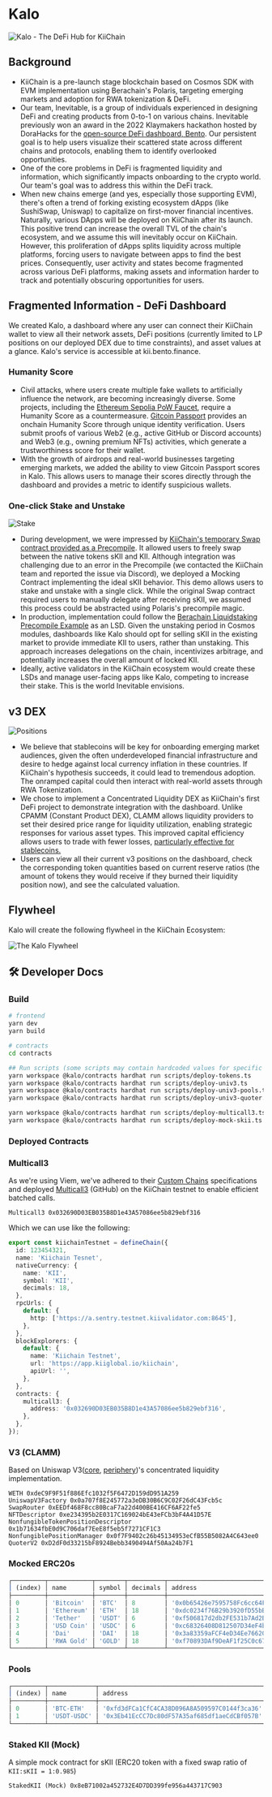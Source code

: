# Kalo

![Kalo - The DeFi Hub for KiiChain](https://github.com/0xinevitable/kalo/raw/main/.github/assets/cover.png)

## Background

- KiiChain is a pre-launch stage blockchain based on Cosmos SDK with EVM implementation using Berachain's Polaris, targeting emerging markets and adoption for RWA tokenization & DeFi.
- Our team, Inevitable, is a group of individuals experienced in designing DeFi and creating products from 0-to-1 on various chains.
  Inevitable previously won an award in the 2022 Klaymakers hackathon hosted by DoraHacks for the [open-source DeFi dashboard, Bento](https://bento.finance/). Our persistent goal is to help users visualize their scattered state across different chains and protocols, enabling them to identify overlooked opportunities.
- One of the core problems in DeFi is fragmented liquidity and information, which significantly impacts onboarding to the crypto world. Our team's goal was to address this within the DeFi track.
- When new chains emerge (and yes, especially those supporting EVM), there's often a trend of forking existing ecosystem dApps (like SushiSwap, Uniswap) to capitalize on first-mover financial incentives. Naturally, various DApps will be deployed on KiiChain after its launch. This positive trend can increase the overall TVL of the chain's ecosystem, and we assume this will inevitably occur on KiiChain. However, this proliferation of dApps splits liquidity across multiple platforms, forcing users to navigate between apps to find the best prices. Consequently, user activity and states become fragmented across various DeFi platforms, making assets and information harder to track and potentially obscuring opportunities for users.

## Fragmented Information - DeFi Dashboard

We created Kalo, a dashboard where any user can connect their KiiChain wallet to view all their network assets, DeFi positions (currently limited to LP positions on our deployed DEX due to time constraints), and asset values at a glance. Kalo's service is accessible at kii.bento.finance.

### Humanity Score

- Civil attacks, where users create multiple fake wallets to artificially influence the network, are becoming increasingly diverse. Some projects, including the [Ethereum Sepolia PoW Faucet](https://sepolia-faucet.pk910.de/), require a Humanity Score as a countermeasure. [Gitcoin Passport](https://support.passport.xyz/passport-knowledge-base) provides an onchain Humanity Score through unique identity verification. Users submit proofs of various Web2 (e.g., active GitHub or Discord accounts) and Web3 (e.g., owning premium NFTs) activities, which generate a trustworthiness score for their wallet.
- With the growth of airdrops and real-world businesses targeting emerging markets, we added the ability to view Gitcoin Passport scores in Kalo. This allows users to manage their scores directly through the dashboard and provides a metric to identify suspicious wallets.

### One-click Stake and Unstake

![Stake](https://github.com/0xinevitable/kalo/raw/main/.github/assets/stake.png)

- During development, we were impressed by [KiiChain's temporary Swap contract provided as a Precompile](https://github.com/KiiChain/kii-solidity-contracts/blob/2932b6e50cde33f1bc9e7a82148e1b3aa3bc3c70/contracts/Swap.sol#L16). It allowed users to freely swap between the native tokens sKII and KII. Although integration was challenging due to an error in the Precompile (we contacted the KiiChain team and reported the issue via Discord), we deployed a Mocking Contract implementing the ideal sKII behavior. This demo allows users to stake and unstake with a single click. While the original Swap contract required users to manually delegate after receiving sKII, we assumed this process could be abstracted using Polaris's precompile magic.
- In production, implementation could follow the [Berachain Liquidstaking Precompile Example](https://github.com/berachain/polaris/blob/main/contracts/src/cosmos/precompile/examples/LiquidStaking.sol) as an LSD. Given the unstaking period in Cosmos modules, dashboards like Kalo should opt for selling sKII in the existing market to provide immediate KII to users, rather than unstaking. This approach increases delegations on the chain, incentivizes arbitrage, and potentially increases the overall amount of locked KII.
- Ideally, active validators in the KiiChain ecosystem would create these LSDs and manage user-facing apps like Kalo, competing to increase their stake. This is the world Inevitable envisions.

## v3 DEX

![Positions](https://github.com/0xinevitable/kalo/raw/main/.github/assets/positions.png)

- We believe that stablecoins will be key for onboarding emerging market audiences, given the often underdeveloped financial infrastructure and desire to hedge against local currency inflation in these countries. If KiiChain's hypothesis succeeds, it could lead to tremendous adoption. The onramped capital could then interact with real-world assets through RWA Tokenization.
- We chose to implement a Concentrated Liquidity DEX as KiiChain's first DeFi project to demonstrate integration with the dashboard. Unlike CPAMM (Constant Product DEX), CLAMM allows liquidity providers to set their desired price range for liquidity utilization, enabling strategic responses for various asset types. This improved capital efficiency allows users to trade with fewer losses, [particularly effective for stablecoins.](https://www.paradigm.xyz/2021/06/uniswap-v3-the-universal-amm)
- Users can view all their current v3 positions on the dashboard, check the corresponding token quantities based on current reserve ratios (the amount of tokens they would receive if they burned their liquidity position now), and see the calculated valuation.

## Flywheel

Kalo will create the following flywheel in the KiiChain Ecosystem:

![The Kalo Flywheel](https://github.com/0xinevitable/kalo/raw/main/.github/assets/flywheel.png)

## 🛠️ Developer Docs

### Build

```bash
# frontend
yarn dev
yarn build

# contracts
cd contracts

## Run scripts (some scripts may contain hardcoded values for specific KiiChain deployment (`--network kii`), but using the default Hardhat network is fine)
yarn workspace @kalo/contracts hardhat run scripts/deploy-tokens.ts
yarn workspace @kalo/contracts hardhat run scripts/deploy-univ3.ts
yarn workspace @kalo/contracts hardhat run scripts/deploy-univ3-pools.ts
yarn workspace @kalo/contracts hardhat run scripts/deploy-univ3-quoter.ts

yarn workspace @kalo/contracts hardhat run scripts/deploy-multicall3.ts
yarn workspace @kalo/contracts hardhat run scripts/deploy-mock-skii.ts
```

### Deployed Contracts

### Multicall3

As we're using Viem, we've adhered to their [Custom Chains](https://viem.sh/docs/chains/introduction#custom-chains) specifications and deployed [Multicall3](https://github.com/mds1/multicall) (GitHub) on the KiiChain testnet to enable efficient batched calls.

```
Multicall3 0x032690D03EB035B8D1e43A57086ee5b829ebf316
```

Which we can use like the following:

```ts
export const kiichainTestnet = defineChain({
  id: 123454321,
  name: 'Kiichain Tesnet',
  nativeCurrency: {
    name: 'KII',
    symbol: 'KII',
    decimals: 18,
  },
  rpcUrls: {
    default: {
      http: ['https://a.sentry.testnet.kiivalidator.com:8645'],
    },
  },
  blockExplorers: {
    default: {
      name: 'Kiichain Testnet',
      url: 'https://app.kiiglobal.io/kiichain',
      apiUrl: '',
    },
  },
  contracts: {
    multicall3: {
      address: '0x032690D03EB035B8D1e43A57086ee5b829ebf316',
    },
  },
});
```

### V3 (CLAMM)

Based on Uniswap V3([core](https://github.com/Uniswap/v3-core), [periphery](https://github.com/Uniswap/v3-periphery))'s concentrated liquidity implementation.

```
WETH 0xdeC9F9F51f886Efc1032f5F6472D159dD951A259
UniswapV3Factory 0x0a707f8E245772a3eDB30B6C9C02F26dC43Fcb5c
SwapRouter 0xEEDf468F8cc80BcaF7a22d400BE416CF6AF22fe5
NFTDescriptor 0xe234395b2E0317C169024bE43eFCb3bF4A41D57E
NonfungibleTokenPositionDescriptor 0x1b71634fbE0d9C706daf7EeE8f5eb5f7271CF1C3
NonfungiblePositionManager 0x0f7F9402c26b45134953eCfB55B5082A4C643ee0
QuoterV2 0xD2dF0d33215bF8924Bebb3490494Af50Aa24b7F1
```

### Mocked ERC20s

```js
┌─────────┬────────────┬────────┬──────────┬──────────────────────────────────────────────┐
│ (index) │ name       │ symbol │ decimals │ address                                      │
├─────────┼────────────┼────────┼──────────┼──────────────────────────────────────────────┤
│ 0       │ 'Bitcoin'  │ 'BTC'  │ 8        │ '0x0b65426e7595758Fc6cc64F926e56C8f5382E778' │
│ 1       │ 'Ethereum' │ 'ETH'  │ 18       │ '0xdc0234f76B29b3920fD55bB4322676678FEED5a0' │
│ 2       │ 'Tether'   │ 'USDT' │ 6        │ '0xf506817d2db2FE531b7Ad2B3DFB3173665C4959C' │
│ 3       │ 'USD Coin' │ 'USDC' │ 6        │ '0xc68326408D812507D34eF4b1583cAe2F62953afE' │
│ 4       │ 'Dai'      │ 'DAI'  │ 18       │ '0x3a83359aFCF4eD34Ee76620944a791d6DE910979' │
│ 5       │ 'RWA Gold' │ 'GOLD' │ 18       │ '0xf70893DAf9DeAF1f25C0c67760d6e16A46a19232' │
└─────────┴────────────┴────────┴──────────┴──────────────────────────────────────────────┘
```

### Pools

```js
┌─────────┬─────────────┬──────────────────────────────────────────────┬─────┐
│ (index) │ name        │ address                                      │ fee │
├─────────┼─────────────┼──────────────────────────────────────────────┼─────┤
│ 0       │ 'BTC-ETH'   │ '0xfd3dFCa1CfC4CA38D096A8A509597C0144f3ca36' │ 500 │
│ 1       │ 'USDT-USDC' │ '0x3Eb41EcCC7Dc80dF57A35af685df1aeCdCBf057B' │ 500 │
└─────────┴─────────────┴──────────────────────────────────────────────┴─────┘
```

### Staked KII (Mock)

A simple mock contract for sKII (ERC20 token with a fixed swap ratio of `KII:sKII = 1:0.985`)

```
StakedKII (Mock) 0x8eB71002a452732E4D7DD399fe956a443717C903
```
